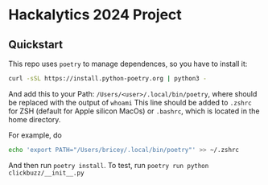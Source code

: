# Hackalytics 2024 Project

## Quickstart
This repo uses `poetry` to manage dependences, so you have to install it:
```bash
curl -sSL https://install.python-poetry.org | python3 - 
```
And add this to your Path: `/Users/<user>/.local/bin/poetry`, where <user> should be replaced with the output of `whoami`
This line should be added to `.zshrc` for ZSH (default for Apple silicon MacOs) or `.bashrc`,
which is located in the home directory. 

For example, do
```bash
echo 'export PATH="/Users/bricey/.local/bin/poetry"' >> ~/.zshrc
```

And then run `poetry install`.
To test, run `poetry run python clickbuzz/__init__.py`
